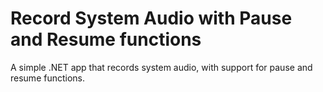 # Record System Audio with Pause and Resume functions
A simple .NET app that records system audio, with support for pause and resume functions.
